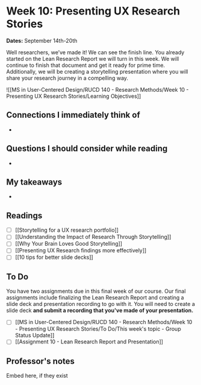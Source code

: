 # Week 10: Presenting UX Research Stories
**Dates:** September 14th-20th

Well researchers, we’ve made it! We can see the finish line. You already started on the Lean Research Report we will turn in this week. We will continue to finish that document and get it ready for prime time. Additionally, we will be creating a storytelling presentation where you will share your research journey in a compelling way.

![[MS in User-Centered Design/RUCD 140 - Research Methods/Week 10 - Presenting UX Research Stories/Learning Objectives]]

## Connections I immediately think of
- 

## Questions I should consider while reading
- 

## My takeaways
- 


## Readings
- [ ] [[Storytelling for a UX research portfolio]]
- [ ] [[Understanding the Impact of Research Through Storytelling]]
- [ ] [[Why Your Brain Loves Good Storytelling]]
- [ ] [[Presenting UX Research findings more effectively]]
- [ ] [[10 tips for better slide decks]]

## To Do
You have two assignments due in this final week of our course. Our final assignments include finalizing the Lean Research Report and creating a slide deck and presentation recording to go with it. You will need to create a slide deck **and submit a recording that you've made of your presentation.**

- [ ] [[MS in User-Centered Design/RUCD 140 - Research Methods/Week 10 - Presenting UX Research Stories/To Do/This week's topic - Group Status Update]]
- [ ] [[Assignment 10 - Lean Research Report and Presentation]]

## Professor's notes
Embed here, if they exist